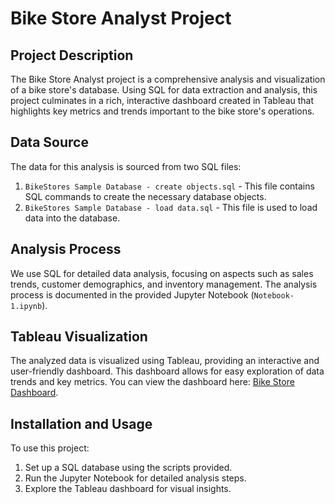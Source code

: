 # Bike Store Analyst Project

## Project Description
The Bike Store Analyst project is a comprehensive analysis and visualization of a bike store's database. Using SQL for data extraction and analysis, this project culminates in a rich, interactive dashboard created in Tableau that highlights key metrics and trends important to the bike store's operations.

## Data Source
The data for this analysis is sourced from two SQL files:
1. `BikeStores Sample Database - create objects.sql` - This file contains SQL commands to create the necessary database objects.
2. `BikeStores Sample Database - load data.sql` - This file is used to load data into the database.

## Analysis Process
We use SQL for detailed data analysis, focusing on aspects such as sales trends, customer demographics, and inventory management. The analysis process is documented in the provided Jupyter Notebook (`Notebook-1.ipynb`).

## Tableau Visualization
The analyzed data is visualized using Tableau, providing an interactive and user-friendly dashboard. This dashboard allows for easy exploration of data trends and key metrics. You can view the dashboard here: [Bike Store Dashboard](https://public.tableau.com/app/profile/linh.vu8743/viz/BikeStoreDashboard_17053591031050/Dashboard1).

## Installation and Usage
To use this project:
1. Set up a SQL database using the scripts provided.
2. Run the Jupyter Notebook for detailed analysis steps.
3. Explore the Tableau dashboard for visual insights.

